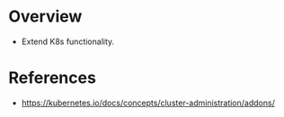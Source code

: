 # Overview
* Extend K8s functionality.
# References
* https://kubernetes.io/docs/concepts/cluster-administration/addons/
